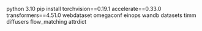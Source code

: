 python 3.10
pip install torchvision==0.19.1 accelerate==0.33.0 transformers==4.51.0 webdataset omegaconf einops wandb datasets timm diffusers flow_matching attrdict